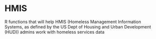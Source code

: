 # HMIS
R functions that will help HMIS (Homeless Management Information Systems, as defined by the US Dept of Housing and Urban Development (HUD)) admins work with homeless services data
